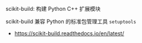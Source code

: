 scikit-build: 构建 Python C++ 扩展模块

scikit-build 兼容 Python 的标准包管理工具 `setuptools`

- <https://scikit-build.readthedocs.io/en/latest/>